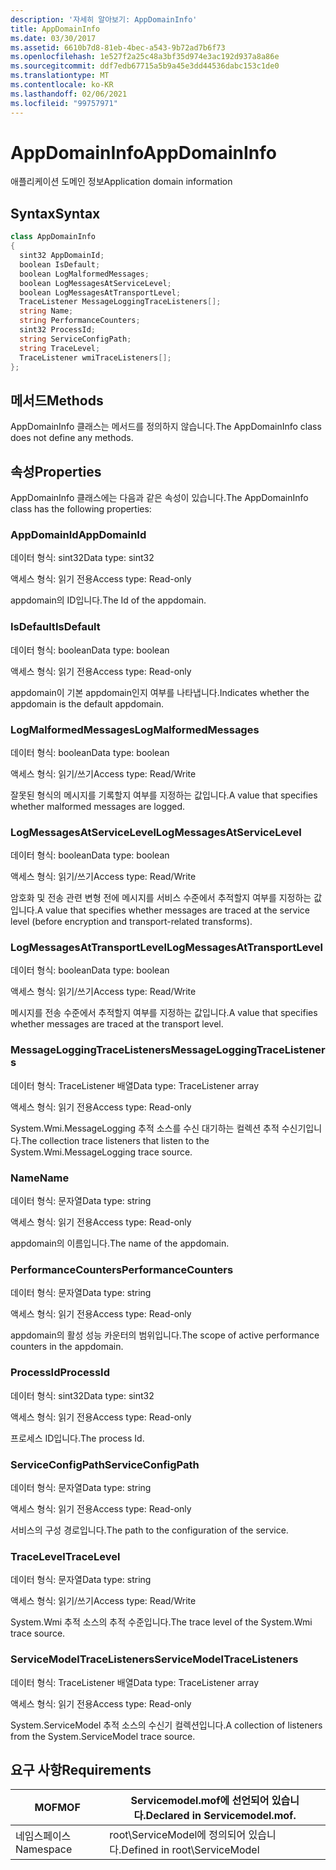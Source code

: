 ```yaml
---
description: '자세히 알아보기: AppDomainInfo'
title: AppDomainInfo
ms.date: 03/30/2017
ms.assetid: 6610b7d8-81eb-4bec-a543-9b72ad7b6f73
ms.openlocfilehash: 1e527f2a25c48a3bf35d974e3ac192d937a8a86e
ms.sourcegitcommit: ddf7edb67715a5b9a45e3dd44536dabc153c1de0
ms.translationtype: MT
ms.contentlocale: ko-KR
ms.lasthandoff: 02/06/2021
ms.locfileid: "99757971"
---
```

# <a name="appdomaininfo"></a><span data-ttu-id="359dd-103">AppDomainInfo</span><span class="sxs-lookup"><span data-stu-id="359dd-103">AppDomainInfo</span></span>

<span data-ttu-id="359dd-104">애플리케이션 도메인 정보</span><span class="sxs-lookup"><span data-stu-id="359dd-104">Application domain information</span></span>  
  
## <a name="syntax"></a><span data-ttu-id="359dd-105">Syntax</span><span class="sxs-lookup"><span data-stu-id="359dd-105">Syntax</span></span>  
  
```csharp
class AppDomainInfo  
{  
  sint32 AppDomainId;  
  boolean IsDefault;  
  boolean LogMalformedMessages;  
  boolean LogMessagesAtServiceLevel;  
  boolean LogMessagesAtTransportLevel;  
  TraceListener MessageLoggingTraceListeners[];  
  string Name;  
  string PerformanceCounters;  
  sint32 ProcessId;  
  string ServiceConfigPath;  
  string TraceLevel;  
  TraceListener wmiTraceListeners[];  
};  
```  
  
## <a name="methods"></a><span data-ttu-id="359dd-106">메서드</span><span class="sxs-lookup"><span data-stu-id="359dd-106">Methods</span></span>  

 <span data-ttu-id="359dd-107">AppDomainInfo 클래스는 메서드를 정의하지 않습니다.</span><span class="sxs-lookup"><span data-stu-id="359dd-107">The AppDomainInfo class does not define any methods.</span></span>  
  
## <a name="properties"></a><span data-ttu-id="359dd-108">속성</span><span class="sxs-lookup"><span data-stu-id="359dd-108">Properties</span></span>  

 <span data-ttu-id="359dd-109">AppDomainInfo 클래스에는 다음과 같은 속성이 있습니다.</span><span class="sxs-lookup"><span data-stu-id="359dd-109">The AppDomainInfo class has the following properties:</span></span>  
  
### <a name="appdomainid"></a><span data-ttu-id="359dd-110">AppDomainId</span><span class="sxs-lookup"><span data-stu-id="359dd-110">AppDomainId</span></span>  

 <span data-ttu-id="359dd-111">데이터 형식: sint32</span><span class="sxs-lookup"><span data-stu-id="359dd-111">Data type: sint32</span></span>  
  
 <span data-ttu-id="359dd-112">액세스 형식: 읽기 전용</span><span class="sxs-lookup"><span data-stu-id="359dd-112">Access type: Read-only</span></span>  
  
 <span data-ttu-id="359dd-113">appdomain의 ID입니다.</span><span class="sxs-lookup"><span data-stu-id="359dd-113">The Id of the appdomain.</span></span>  
  
### <a name="isdefault"></a><span data-ttu-id="359dd-114">IsDefault</span><span class="sxs-lookup"><span data-stu-id="359dd-114">IsDefault</span></span>  

 <span data-ttu-id="359dd-115">데이터 형식: boolean</span><span class="sxs-lookup"><span data-stu-id="359dd-115">Data type: boolean</span></span>  
  
 <span data-ttu-id="359dd-116">액세스 형식: 읽기 전용</span><span class="sxs-lookup"><span data-stu-id="359dd-116">Access type: Read-only</span></span>  
  
 <span data-ttu-id="359dd-117">appdomain이 기본 appdomain인지 여부를 나타냅니다.</span><span class="sxs-lookup"><span data-stu-id="359dd-117">Indicates whether the appdomain is the default appdomain.</span></span>  
  
### <a name="logmalformedmessages"></a><span data-ttu-id="359dd-118">LogMalformedMessages</span><span class="sxs-lookup"><span data-stu-id="359dd-118">LogMalformedMessages</span></span>  

 <span data-ttu-id="359dd-119">데이터 형식: boolean</span><span class="sxs-lookup"><span data-stu-id="359dd-119">Data type: boolean</span></span>  
  
 <span data-ttu-id="359dd-120">액세스 형식: 읽기/쓰기</span><span class="sxs-lookup"><span data-stu-id="359dd-120">Access type: Read/Write</span></span>  
  
 <span data-ttu-id="359dd-121">잘못된 형식의 메시지를 기록할지 여부를 지정하는 값입니다.</span><span class="sxs-lookup"><span data-stu-id="359dd-121">A value that specifies whether malformed messages are logged.</span></span>  
  
### <a name="logmessagesatservicelevel"></a><span data-ttu-id="359dd-122">LogMessagesAtServiceLevel</span><span class="sxs-lookup"><span data-stu-id="359dd-122">LogMessagesAtServiceLevel</span></span>  

 <span data-ttu-id="359dd-123">데이터 형식: boolean</span><span class="sxs-lookup"><span data-stu-id="359dd-123">Data type: boolean</span></span>  
  
 <span data-ttu-id="359dd-124">액세스 형식: 읽기/쓰기</span><span class="sxs-lookup"><span data-stu-id="359dd-124">Access type: Read/Write</span></span>  
  
 <span data-ttu-id="359dd-125">암호화 및 전송 관련 변형 전에 메시지를 서비스 수준에서 추적할지 여부를 지정하는 값입니다.</span><span class="sxs-lookup"><span data-stu-id="359dd-125">A value that specifies whether messages are traced at the service level (before encryption and transport-related transforms).</span></span>  
  
### <a name="logmessagesattransportlevel"></a><span data-ttu-id="359dd-126">LogMessagesAtTransportLevel</span><span class="sxs-lookup"><span data-stu-id="359dd-126">LogMessagesAtTransportLevel</span></span>  

 <span data-ttu-id="359dd-127">데이터 형식: boolean</span><span class="sxs-lookup"><span data-stu-id="359dd-127">Data type: boolean</span></span>  
  
 <span data-ttu-id="359dd-128">액세스 형식: 읽기/쓰기</span><span class="sxs-lookup"><span data-stu-id="359dd-128">Access type: Read/Write</span></span>  
  
 <span data-ttu-id="359dd-129">메시지를 전송 수준에서 추적할지 여부를 지정하는 값입니다.</span><span class="sxs-lookup"><span data-stu-id="359dd-129">A value that specifies whether messages are traced at the transport level.</span></span>  
  
### <a name="messageloggingtracelisteners"></a><span data-ttu-id="359dd-130">MessageLoggingTraceListeners</span><span class="sxs-lookup"><span data-stu-id="359dd-130">MessageLoggingTraceListeners</span></span>  

 <span data-ttu-id="359dd-131">데이터 형식: TraceListener 배열</span><span class="sxs-lookup"><span data-stu-id="359dd-131">Data type: TraceListener array</span></span>  
  
 <span data-ttu-id="359dd-132">액세스 형식: 읽기 전용</span><span class="sxs-lookup"><span data-stu-id="359dd-132">Access type: Read-only</span></span>  
  
 <span data-ttu-id="359dd-133">System.Wmi.MessageLogging 추적 소스를 수신 대기하는 컬렉션 추적 수신기입니다.</span><span class="sxs-lookup"><span data-stu-id="359dd-133">The collection trace listeners that listen to the System.Wmi.MessageLogging trace source.</span></span>  
  
### <a name="name"></a><span data-ttu-id="359dd-134">Name</span><span class="sxs-lookup"><span data-stu-id="359dd-134">Name</span></span>  

 <span data-ttu-id="359dd-135">데이터 형식: 문자열</span><span class="sxs-lookup"><span data-stu-id="359dd-135">Data type: string</span></span>  
  
 <span data-ttu-id="359dd-136">액세스 형식: 읽기 전용</span><span class="sxs-lookup"><span data-stu-id="359dd-136">Access type: Read-only</span></span>  
  
 <span data-ttu-id="359dd-137">appdomain의 이름입니다.</span><span class="sxs-lookup"><span data-stu-id="359dd-137">The name of the appdomain.</span></span>  
  
### <a name="performancecounters"></a><span data-ttu-id="359dd-138">PerformanceCounters</span><span class="sxs-lookup"><span data-stu-id="359dd-138">PerformanceCounters</span></span>  

 <span data-ttu-id="359dd-139">데이터 형식: 문자열</span><span class="sxs-lookup"><span data-stu-id="359dd-139">Data type: string</span></span>  
  
 <span data-ttu-id="359dd-140">액세스 형식: 읽기 전용</span><span class="sxs-lookup"><span data-stu-id="359dd-140">Access type: Read-only</span></span>  
  
 <span data-ttu-id="359dd-141">appdomain의 활성 성능 카운터의 범위입니다.</span><span class="sxs-lookup"><span data-stu-id="359dd-141">The scope of active performance counters in the appdomain.</span></span>  
  
### <a name="processid"></a><span data-ttu-id="359dd-142">ProcessId</span><span class="sxs-lookup"><span data-stu-id="359dd-142">ProcessId</span></span>  

 <span data-ttu-id="359dd-143">데이터 형식: sint32</span><span class="sxs-lookup"><span data-stu-id="359dd-143">Data type: sint32</span></span>  
  
 <span data-ttu-id="359dd-144">액세스 형식: 읽기 전용</span><span class="sxs-lookup"><span data-stu-id="359dd-144">Access type: Read-only</span></span>  
  
 <span data-ttu-id="359dd-145">프로세스 ID입니다.</span><span class="sxs-lookup"><span data-stu-id="359dd-145">The process Id.</span></span>  
  
### <a name="serviceconfigpath"></a><span data-ttu-id="359dd-146">ServiceConfigPath</span><span class="sxs-lookup"><span data-stu-id="359dd-146">ServiceConfigPath</span></span>  

 <span data-ttu-id="359dd-147">데이터 형식: 문자열</span><span class="sxs-lookup"><span data-stu-id="359dd-147">Data type: string</span></span>  
  
 <span data-ttu-id="359dd-148">액세스 형식: 읽기 전용</span><span class="sxs-lookup"><span data-stu-id="359dd-148">Access type: Read-only</span></span>  
  
 <span data-ttu-id="359dd-149">서비스의 구성 경로입니다.</span><span class="sxs-lookup"><span data-stu-id="359dd-149">The path to the configuration of the service.</span></span>  
  
### <a name="tracelevel"></a><span data-ttu-id="359dd-150">TraceLevel</span><span class="sxs-lookup"><span data-stu-id="359dd-150">TraceLevel</span></span>  

 <span data-ttu-id="359dd-151">데이터 형식: 문자열</span><span class="sxs-lookup"><span data-stu-id="359dd-151">Data type: string</span></span>  
  
 <span data-ttu-id="359dd-152">액세스 형식: 읽기/쓰기</span><span class="sxs-lookup"><span data-stu-id="359dd-152">Access type: Read/Write</span></span>  
  
 <span data-ttu-id="359dd-153">System.Wmi 추적 소스의 추적 수준입니다.</span><span class="sxs-lookup"><span data-stu-id="359dd-153">The trace level of the System.Wmi trace source.</span></span>  
  
### <a name="servicemodeltracelisteners"></a><span data-ttu-id="359dd-154">ServiceModelTraceListeners</span><span class="sxs-lookup"><span data-stu-id="359dd-154">ServiceModelTraceListeners</span></span>  

 <span data-ttu-id="359dd-155">데이터 형식: TraceListener 배열</span><span class="sxs-lookup"><span data-stu-id="359dd-155">Data type: TraceListener array</span></span>  
  
 <span data-ttu-id="359dd-156">액세스 형식: 읽기 전용</span><span class="sxs-lookup"><span data-stu-id="359dd-156">Access type: Read-only</span></span>  
  
 <span data-ttu-id="359dd-157">System.ServiceModel 추적 소스의 수신기 컬렉션입니다.</span><span class="sxs-lookup"><span data-stu-id="359dd-157">A collection of listeners from the System.ServiceModel trace source.</span></span>  
  
## <a name="requirements"></a><span data-ttu-id="359dd-158">요구 사항</span><span class="sxs-lookup"><span data-stu-id="359dd-158">Requirements</span></span>  
  
|<span data-ttu-id="359dd-159">MOF</span><span class="sxs-lookup"><span data-stu-id="359dd-159">MOF</span></span>|<span data-ttu-id="359dd-160">Servicemodel.mof에 선언되어 있습니다.</span><span class="sxs-lookup"><span data-stu-id="359dd-160">Declared in Servicemodel.mof.</span></span>|  
|---------|-----------------------------------|  
|<span data-ttu-id="359dd-161">네임스페이스</span><span class="sxs-lookup"><span data-stu-id="359dd-161">Namespace</span></span>|<span data-ttu-id="359dd-162">root\ServiceModel에 정의되어 있습니다.</span><span class="sxs-lookup"><span data-stu-id="359dd-162">Defined in root\ServiceModel</span></span>|
